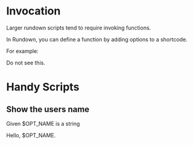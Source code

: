 # Invocation

Larger rundown scripts tend to require invoking functions.

In Rundown, you can define a function by adding options to a shortcode.

For example:

<r invoke="make-thing" opt-name="Sean"/>

<r stop-ok/>

Do not see this.

# Handy Scripts

## Show the users name <r func="make-thing"/>

<r opt="name" type="string" required>Given $OPT_NAME is a string</r>

Hello, <r sub-env>$OPT_NAME</r>.

